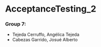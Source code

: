 # AcceptanceTesting_2

### Group 7:

- Tejeda Cerruffo, Angélica Tejeda
- Cabezas Garrido, Josué Alberto